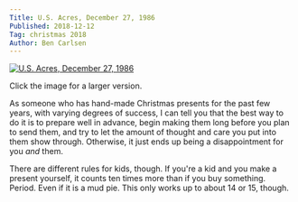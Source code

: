 ```yaml
---
Title: U.S. Acres, December 27, 1986
Published: 2018-12-12
Tag: christmas 2018
Author: Ben Carlsen
---
```


[![U.S. Acres, December 27, 1986](http://blog.arkholt.com/media/decstrips2018/12-gausa861227.gif)](http://blog.arkholt.com/media/decstrips2018/12-gausa861227.gif)

Click the image for a larger version.

As someone who has hand-made Christmas presents for the past few years, with varying degrees of success, I can tell you that the best way to do it is to prepare well in advance, begin making them long before you plan to send them, and try to let the amount of thought and care you put into them show through. Otherwise, it just ends up being a disappointment for you *and* them.

There are different rules for kids, though. If you're a kid and you make a present yourself, it counts ten times more than if you buy something. Period. Even if it is a mud pie. This only works up to about 14 or 15, though. 
